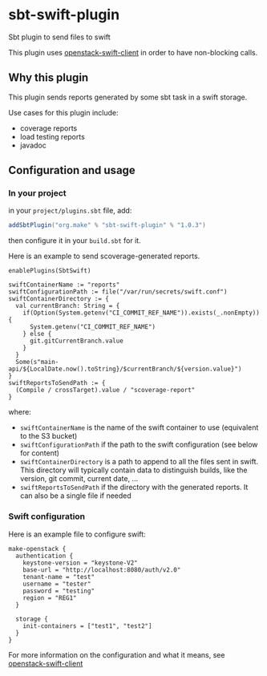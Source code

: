 # sbt-swift-plugin

Sbt plugin to send files to swift

This plugin uses [openstack-swift-client](https://gitlab.com/makeorg/platform/openstack-swift-client)
in order to have non-blocking calls.

## Why this plugin

This plugin sends reports generated by some sbt task in a swift storage.

Use cases for this plugin include:
- coverage reports
- load testing reports
- javadoc

## Configuration and usage

### In your project

in your `project/plugins.sbt` file, add:

```scala
addSbtPlugin("org.make" % "sbt-swift-plugin" % "1.0.3")
```

then configure it in your `build.sbt` for it.

Here is an example to send scoverage-generated reports.

```sbtshell
enablePlugins(SbtSwift)

swiftContainerName := "reports"
swiftConfigurationPath := file("/var/run/secrets/swift.conf")
swiftContainerDirectory := {
  val currentBranch: String = {
    if(Option(System.getenv("CI_COMMIT_REF_NAME")).exists(_.nonEmpty)) {
      System.getenv("CI_COMMIT_REF_NAME")
    } else {
      git.gitCurrentBranch.value
    }
  }
  Some(s"main-api/${LocalDate.now().toString}/$currentBranch/${version.value}")
}
swiftReportsToSendPath := {
  (Compile / crossTarget).value / "scoverage-report"
}
``` 

where:

- `swiftContainerName` is the name of the swift container to use (equivalent to the S3 bucket)
- `swiftConfigurationPath` if the path to the swift configuration (see below for content)
- `swiftContainerDirectory` is a path to append to all the files sent in swift. 
   This directory will typically contain data to distinguish builds, like the version, git commit, current date, ...
- `swiftReportsToSendPath` if the directory with the generated reports. It can also be a single file if needed

### Swift configuration

Here is an example file to configure swift:

```
make-openstack {
  authentication {
    keystone-version = "keystone-V2"
    base-url = "http://localhost:8080/auth/v2.0"
    tenant-name = "test"
    username = "tester"
    password = "testing"
    region = "REG1"
  }

  storage {
    init-containers = ["test1", "test2"]
  }
}  
```

For more information on the configuration and what it means, see 
[openstack-swift-client](https://gitlab.com/makeorg/platform/openstack-swift-client)
